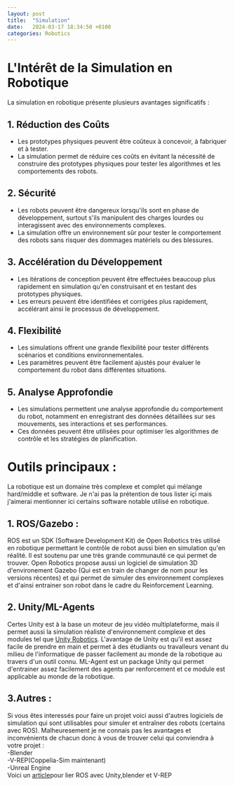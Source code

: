 ```yaml
---
layout: post
title:  "Simulation"
date:   2024-03-17 18:34:50 +0100
categories: Robotics
---
```

<link rel="stylesheet" href="https://picorba.github.io/Rapport-veille-technologique/assets/css/theme_dark.css">

# L'Intérêt de la Simulation en Robotique  <div class="text">

La simulation en robotique présente plusieurs avantages significatifs :

</div>

## 1. Réduction des Coûts<div class="text">

- Les prototypes physiques peuvent être coûteux à concevoir, à fabriquer et à tester.
- La simulation permet de réduire ces coûts en évitant la nécessité de construire des prototypes physiques pour tester les algorithmes et les comportements des robots.
</div>

## 2. Sécurité <div class="text">

- Les robots peuvent être dangereux lorsqu'ils sont en phase de développement, surtout s'ils manipulent des charges lourdes ou interagissent avec des environnements complexes.
- La simulation offre un environnement sûr pour tester le comportement des robots sans risquer des dommages matériels ou des blessures.
</div>

## 3. Accélération du Développement <div class="text">

- Les itérations de conception peuvent être effectuées beaucoup plus rapidement en simulation qu'en construisant et en testant des prototypes physiques.
- Les erreurs peuvent être identifiées et corrigées plus rapidement, accélérant ainsi le processus de développement.
 </div>

## 4. Flexibilité <div class="text">

- Les simulations offrent une grande flexibilité pour tester différents scénarios et conditions environnementales.
- Les paramètres peuvent être facilement ajustés pour évaluer le comportement du robot dans différentes situations.
</div>

## 5. Analyse Approfondie <div class="text">

- Les simulations permettent une analyse approfondie du comportement du robot, notamment en enregistrant des données détaillées sur ses mouvements, ses interactions et ses performances.
- Ces données peuvent être utilisées pour optimiser les algorithmes de contrôle et les stratégies de planification.
</div>

# Outils principaux : <div class="text">

La robotique est un domaine très complexe et complet qui mélange hard/middle et software. Je n'ai pas la prétention de tous lister içi mais j'aimerai mentionner ici certains software notable utilisé en robotique.
</div>

## 1. ROS/Gazebo : <div class="text">
ROS est un SDK (Software Development Kit) de Open Robotics très utilisé en robotique permettant le contrôle de robot aussi bien en simulation qu'en réalité. Il est soutenu par une très grande communauté ce qui permet de trouver. Open Robotics propose aussi un logiciel de simulation 3D d'environement Gazebo (Qui est en train de changer de nom pour les versions récentes) et qui permet de simuler des environnement complexes et d'ainsi entrainer son robot dans le cadre du Reinforcement Learning.
</div>

## 2. Unity/ML-Agents <div class="text">
Certes Unity est à la base un moteur de jeu vidéo multiplateforme, mais il permet aussi la simulation réaliste d'environnement complexe et des modules tel que [Unity Robotics](https://unity.com/solutions/automotive-transportation-manufacturing/robotics). L'avantage de Unity est qu'il est assez facile de prendre en main et permet à des étudiants ou travalleurs venant du milieu de l'informatique de passer facilement au monde de la robotique au travers d'un outil connu. ML-Agent est un package Unity qui permet d'entrainer assez facilement des agents par renforcement et ce module est applicable au monde de la robotique.
</div>

## 3.Autres : <div class="text">
Si vous êtes interessés pour faire un projet voici aussi d'autres logiciels de simulation qui sont utilisables pour simuler et entraîner des robots (certains avec ROS). Malheuresement je ne connais pas les avantages et inconvénients de chacun donc à vous de trouver celui qui conviendra à votre projet : <br>
-Blender<br>
-V-REP(Coppelia-Sim maintenant)<br>
-Unreal Engine<br>
Voici un [article](https://www.linkedin.com/advice/0/how-can-you-use-unity-blender-v-rep-ros-skills-ros)pour lier ROS avec Unity,blender et V-REP<br>
</div>